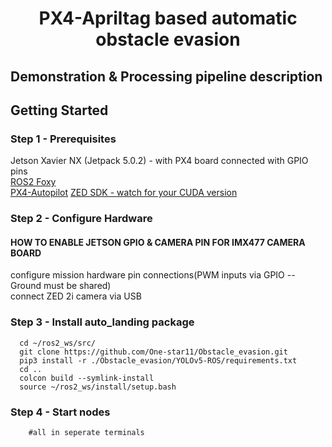 <h1 align = "center"> PX4-Apriltag based automatic obstacle evasion </h1>

## Demonstration & Processing pipeline description

<a href="https://youtube.com/shorts/I7M_TE6y5zg?feature=share"><p align="center">
    
</p></a>

## Getting Started

### Step 1 - Prerequisites
Jetson Xavier NX (Jetpack 5.0.2) - with PX4 board connected with GPIO pins   
[ROS2 Foxy](https://docs.ros.org/en/foxy/Installation/Ubuntu-Install-Debians.html)   
[PX4-Autopilot](https://github.com/PX4/PX4-Autopilot)
[ZED SDK - watch for your CUDA version](https://www.stereolabs.com/developers/release)


### Step 2 - Configure Hardware

#### HOW TO ENABLE JETSON GPIO & CAMERA PIN FOR IMX477 CAMERA BOARD
configure mission hardware pin connections(PWM inputs via GPIO -- Ground must be shared)  
connect ZED 2i camera via USB

### Step 3 - Install auto_landing package
  ```
    cd ~/ros2_ws/src/
    git clone https://github.com/One-star11/Obstacle_evasion.git
    pip3 install -r ./Obstacle_evasion/YOLOv5-ROS/requirements.txt
    cd ..
    colcon build --symlink-install
    source ~/ros2_ws/install/setup.bash
  ```


### Step 4 - Start nodes
```
    #all in seperate terminals
```


